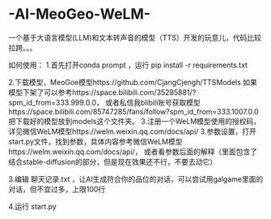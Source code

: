 # -AI-MeoGeo-WeLM-
一个基于大语言模型(LLM)和文本转声音的模型（TTS）开发的玩意儿，代码比较拉跨。。。

如何使用：
1.首先打开conda prompt ，运行
pip install -r requirements.txt

2.下载模型，MeoGoe模型https://github.com/CjangCjengh/TTSModels
  如果模型下架了可以参考https://space.bilibili.com/35285881/?spm_id_from=333.999.0.0，
  或者私信我blibili账号获取模型https://space.bilibili.com/85747285/fans/follow?spm_id_from=333.1007.0.0
  把下载好的模型放到models这个文件夹。
3.注册一个WeLM模型使用的授权码，详见微信WeLM模型https://welm.weixin.qq.com/docs/api/
3.参数设置，打开start.py文件，找到参数，具体内容参考微信WeLM模型https://welm.weixin.qq.com/docs/api/，
或者看参数后面的解释（里面包含了结合stable-diffusion的部分，但是现在效果还不行，不要去动它）

3.编辑 聊天记录.txt ，让AI生成符合你的品位的对话，可以尝试用galgame里面的对话，但不宜过多，上限100行

4.运行 start.py
